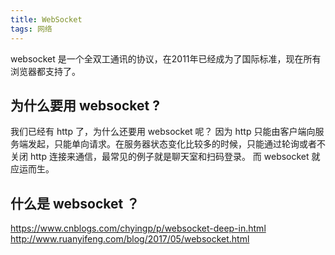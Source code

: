 ```yaml
---
title: WebSocket
tags: 网络
---
```


websocket 是一个全双工通讯的协议，在2011年已经成为了国际标准，现在所有浏览器都支持了。

## 为什么要用 websocket ?
我们已经有 http 了，为什么还要用 websocket 呢？
因为 http 只能由客户端向服务端发起，只能单向请求。在服务器状态变化比较多的时候，只能通过轮询或者不关闭 http 连接来通信，最常见的例子就是聊天室和扫码登录。
而 websocket 就应运而生。

## 什么是 websocket ？
https://www.cnblogs.com/chyingp/p/websocket-deep-in.html
http://www.ruanyifeng.com/blog/2017/05/websocket.html